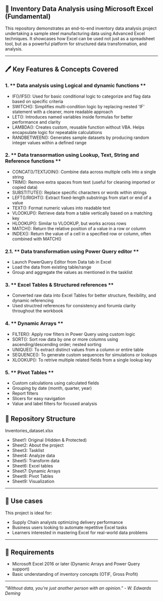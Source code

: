 ## 🧺 Inventory Data Analysis using Microsoft Excel (Fundamental)
This repository demonstrates an end-to-end inventory data analysis project undertaking a sample steel manufacturing data using Advanced Excel techniques. It showcases how Excel can be used not just as a spreadsheet tool, but as a powerful platform for structured data transformation, and analysis. 

---

## 🖊 Key Features & Concepts Covered 
### 1. ** Data analysis using Logical and dynamic functions **
- IF()/IFS(): Used for basic conditional logic to categorize and flag data based on specific criteria
- SWITCH(): Simplifies multi-condition logic by replacing nested 'IF' statement with a cleaner, more readable approach
- LET(): Introduces named variables inside formulas for better performance and clarity
- LAMBDA(): Creates custom, reusable function without VBA. Helps encapsulate logic for repeatable calculations
- RANDBETWEEN(): Generates sample datasets by producing random integer values within a defined range

### 2. ** Data transormation using Lookup, Text, String and Reference functions **
- CONCAT()/TEXTJOIN(): Combine data across multiple cells into a single string
- TRIM(): Remove extra spaces from text (useful for cleaning imported or copied data)
- SUBSTITUTE(): Replace specific characters or words within strings
- LEFT()/RIGHT(): Extract fixed-length substrings from start or end of a value
- TEXT(): Format numeric values into readable text
- VLOOKUP(): Retrieve data from a table vertically based on a matching key
- HLOOKUP(): Similar to VLOOKUP, but works across rows
- MATCH(): Return the relative position of a value in a row or column
- INDEX(): Return the value of a cell in a specified row or column, often combined with MATCH()
### 2.1. ** Data transformation using Power Query editor **
- Launch PowerQuery Editor from Data tab in Excel
- Load the data from existing table/range
- Group and aggregate the values as mentioned in the tasklist

### 3. ** Excel Tables & Structured references **
- Converted raw data into Excel Tables for better structure, flexibility, and dynamic referencing
- Used structred references for consistency and forumla clarity throughout the workbook

### 4. ** Dynamic Arrays **
- FILTER(): Apply row filters in Power Query using custom logic
- SORT(): Sort row data by one or more columns using ascending/descending order; nested sorting
- UNIQUE(): To extract distinct values from a column or entire table
- SEQUENCE(): To generate custom sequences for simulations or lookups
- XLOOKUP(): To retrive multiple related fields from a single lookup key

### 5. ** Pivot Tables **
- Custom calculations using calculated fields
- Grouping by date (month, quarter, year)
- Report filters
- Slicers for easy navigation
- Value and label filters for focused analysis

## 📜 Repository Structure
Inventories_dataset.xlsx
- Sheet1: Original (Hidden & Protected)
- Sheet2: About the project
- Sheet3: Tasklist
- Sheet4: Analyze data
- Sheet5: Transform data
- Sheet6: Excel tables
- Sheet7: Dynamic Arrays
- Sheet8: Pivot Tables
- Sheet9: Visualization

---

## 🔦 Use cases
This project is ideal for:
- Supply Chain analysts optimizing delivery performance
- Business users looking to automate repetitive Excel tasks
- Learners interested in mastering Excel for real-world data problems

---
## 📍 Requirements
- Microsoft Excel 2016 or later (Dynamic Arrays and Power Query support)
- Basic understanding of inventory concepts (OTIF, Gross Profit)

---

_"Without data, you're just another person with an opinion." - W. Edwards Deming_
